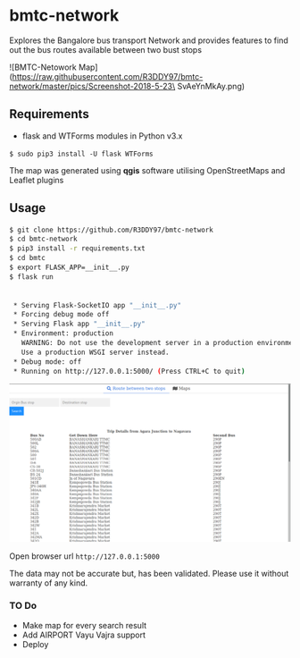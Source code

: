 # bmtc-network
Explores the Bangalore bus transport Network and provides features 
to find out the bus routes  available between two bust stops


![BMTC-Netowork Map](https://raw.githubusercontent.com/R3DDY97/bmtc-network/master/pics/Screenshot-2018-5-23\ SvAeYnMkAy.png)


## Requirements

- flask and WTForms modules in Python v3.x

`$ sudo pip3 install -U flask WTForms`


The map was generated using **qgis** software utilising OpenStreetMaps and Leaflet plugins


## Usage


```bash
$ git clone https://github.com/R3DDY97/bmtc-network
$ cd bmtc-network
$ pip3 install -r requirements.txt
$ cd bmtc
$ export FLASK_APP=__init__.py
$ flask run


 * Serving Flask-SocketIO app "__init__.py"
 * Forcing debug mode off
 * Serving Flask app "__init__.py"
 * Environment: production
   WARNING: Do not use the development server in a production environment.
   Use a production WSGI server instead.
 * Debug mode: off
 * Running on http://127.0.0.1:5000/ (Press CTRL+C to quit)
```
![BMTC-Search Result](https://raw.githubusercontent.com/R3DDY97/bmtc-network/master/pics/2018-05-16-024953_1366x768_scrot.png)


Open browser url `http://127.0.0.1:5000`


The data may not be accurate but, has been validated. Please use it without warranty of any kind.

### TO Do
* Make map for every search result
* Add AIRPORT Vayu Vajra support
* Deploy



